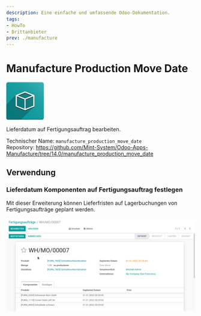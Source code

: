 ```yaml
---
description: Eine einfache und umfassende Odoo-Dokumentation.
tags:
- HowTo
- Drittanbieter
prev: ./manufacture
---
```

# Manufacture Production Move Date
![icon_oms_box](assets/icon_oms_box.png)

Lieferdatum auf Fertigungsauftrag bearbeiten.

Technischer Name: `manufacture_production_move_date`\
Repository: <https://github.com/Mint-System/Odoo-Apps-Manufacture/tree/14.0/manufacture_production_move_date>

## Verwendung

### Lieferdatum Komponenten auf Fertigungsauftrag festlegen

Mit dieser Erweiterung können Lieferfristen auf Lagerbuchungen von Fertigungsaufträge geplant werden.

![Manufacture Production Move Date](assets/Manufacture%20Production%20Move%20Date.gif)
